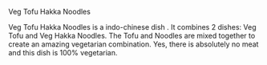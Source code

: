 Veg Tofu Hakka Noodles

Veg Tofu Hakka Noodles is a indo-chinese dish . It combines 2 dishes: Veg Tofu and Veg Hakka Noodles. The Tofu and Noodles are mixed together to create an amazing vegetarian combination. Yes, there is absolutely no meat and this dish is 100% vegetarian. 